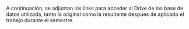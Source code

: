 A continuación, se adjuntan los links para acceder al Drive de las base de datos utilizada, tanto la original como la resultante despues de aplicado el trabajo durante el semestre.
